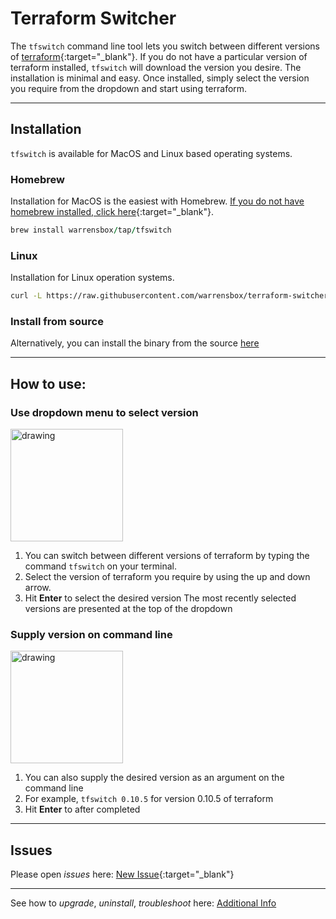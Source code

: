 # Terraform Switcher 

The `tfswitch` command line tool lets you switch between different versions of [terraform](https://www.terraform.io/){:target="_blank"}. 
If you do not have a particular version of terraform installed, `tfswitch` will download the version you desire.
The installation is minimal and easy. 
Once installed, simply select the version you require from the dropdown and start using terraform. 

<hr>

## Installation

`tfswitch` is available for MacOS and Linux based operating systems.

### Homebrew

Installation for MacOS is the easiest with Homebrew. [If you do not have homebrew installed, click here](https://brew.sh/){:target="_blank"}. 


```ruby
brew install warrensbox/tap/tfswitch
```

### Linux

Installation for Linux operation systems.

```sh
curl -L https://raw.githubusercontent.com/warrensbox/terraform-switcher/release/install.sh | bash
```

### Install from source

Alternatively, you can install the binary from the source [here](https://github.com/warrensbox/terraform-switcher/releases) 

<hr>

## How to use:
### Use dropdown menu to select version
<img src="https://s3.us-east-2.amazonaws.com/kepler-images/tfswitch/warrensbox/tfswitch.gif" alt="drawing" style="width: 180px;"/>

1.  You can switch between different versions of terraform by typing the command `tfswitch` on your terminal. 
2.  Select the version of terraform you require by using the up and down arrow.
3.  Hit **Enter** to select the desired version
The most recently selected versions are presented at the top of the dropdown

### Supply version on command line
<img src="https://s3.us-east-2.amazonaws.com/kepler-images/tfswitch/warrensbox/tfswitch-v4.gif" alt="drawing" style="width: 180px;"/>

1. You can also supply the desired version as an argument on the command line
2. For example, `tfswitch 0.10.5` for version 0.10.5 of terraform
3. Hit **Enter** to after completed

<hr>

## Issues

Please open  *issues* here: [New Issue](https://github.com/warrensbox/terraform-switcher/issues){:target="_blank"}

<hr>

See how to *upgrade*, *uninstall*, *troubleshoot* here:
[Additional Info](additional)